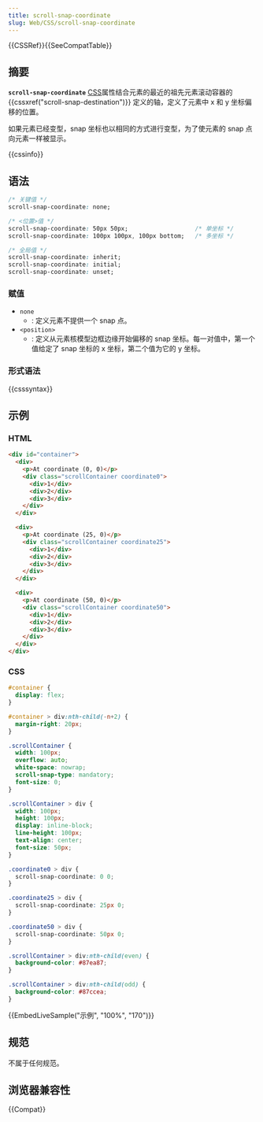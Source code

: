 ```yaml
---
title: scroll-snap-coordinate
slug: Web/CSS/scroll-snap-coordinate
---
```


{{CSSRef}}{{SeeCompatTable}}

## 摘要

**`scroll-snap-coordinate`** [CSS](/zh-CN/docs/Web/CSS)属性结合元素的最近的祖先元素滚动容器的{{cssxref("scroll-snap-destination")}} 定义的轴，定义了元素中 x 和 y 坐标偏移的位置。

如果元素已经变型，snap 坐标也以相同的方式进行变型，为了使元素的 snap 点向元素一样被显示。

{{cssinfo}}

## 语法

```css
/* 关键值 */
scroll-snap-coordinate: none;

/* <位置>值 */
scroll-snap-coordinate: 50px 50px;                   /* 单坐标 */
scroll-snap-coordinate: 100px 100px, 100px bottom;   /* 多坐标 */

/* 全局值 */
scroll-snap-coordinate: inherit;
scroll-snap-coordinate: initial;
scroll-snap-coordinate: unset;
```

### 赋值

- `none`
  - : 定义元素不提供一个 snap 点。
- `<position>`
  - : 定义从元素核模型边框边缘开始偏移的 snap 坐标。每一对值中，第一个值给定了 snap 坐标的 x 坐标，第二个值为它的 y 坐标。

### 形式语法

{{csssyntax}}

## 示例

### HTML

```html
<div id="container">
  <div>
    <p>At coordinate (0, 0)</p>
    <div class="scrollContainer coordinate0">
      <div>1</div>
      <div>2</div>
      <div>3</div>
    </div>
  </div>

  <div>
    <p>At coordinate (25, 0)</p>
    <div class="scrollContainer coordinate25">
      <div>1</div>
      <div>2</div>
      <div>3</div>
    </div>
  </div>

  <div>
    <p>At coordinate (50, 0)</p>
    <div class="scrollContainer coordinate50">
      <div>1</div>
      <div>2</div>
      <div>3</div>
    </div>
  </div>
</div>
```

### CSS

```css
#container {
  display: flex;
}

#container > div:nth-child(-n+2) {
  margin-right: 20px;
}

.scrollContainer {
  width: 100px;
  overflow: auto;
  white-space: nowrap;
  scroll-snap-type: mandatory;
  font-size: 0;
}

.scrollContainer > div {
  width: 100px;
  height: 100px;
  display: inline-block;
  line-height: 100px;
  text-align: center;
  font-size: 50px;
}

.coordinate0 > div {
  scroll-snap-coordinate: 0 0;
}

.coordinate25 > div {
  scroll-snap-coordinate: 25px 0;
}

.coordinate50 > div {
  scroll-snap-coordinate: 50px 0;
}

.scrollContainer > div:nth-child(even) {
  background-color: #87ea87;
}

.scrollContainer > div:nth-child(odd) {
  background-color: #87ccea;
}
```

{{EmbedLiveSample("示例", "100%", "170")}}

## 规范

不属于任何规范。

## 浏览器兼容性

{{Compat}}
